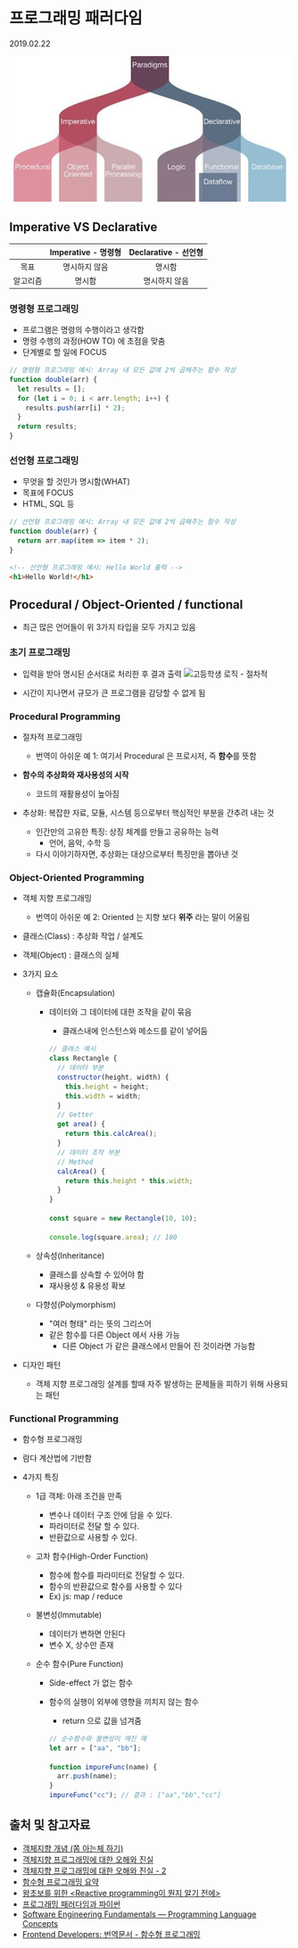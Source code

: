 # 프로그래밍 패러다임

2019.02.22

![프로그래밍 패러다임의 갈래](../img/programming_paradigm.jpg)

## Imperative VS Declarative

|          | Imperative - 명령형 | Declarative - 선언형 |
| :------: | :-----------------: | :------------------: |
|   목표   |    명시하지 않음    |        명시함        |
| 알고리즘 |       명시함        |    명시하지 않음     |

### 명령형 프로그래밍

- 프로그램은 명령의 수행이라고 생각함
- 명령 수행의 과정(HOW TO) 에 초점을 맞춤
- 단계별로 할 일에 FOCUS

```js
// 명령형 프로그래밍 예시: Array 내 모든 값에 2씩 곱해주는 함수 작성
function double(arr) {
  let results = [];
  for (let i = 0; i < arr.length; i++) {
    results.push(arr[i] * 2);
  }
  return results;
}
```

### 선언형 프로그래밍

- 무엇을 할 것인가 명시함(WHAT)
- 목표에 FOCUS
- HTML, SQL 등

```js
// 선언형 프로그래밍 예시: Array 내 모든 값에 2씩 곱해주는 함수 작성
function double(arr) {
  return arr.map(item => item * 2);
}
```

```html
<!-- 선언형 프로그래밍 예시: Hello World 출력 -->
<h1>Hello World!</h1>
```

## Procedural / Object-Oriented / functional

- 최근 많은 언어들이 위 3가지 타입을 모두 가지고 있음

### 초기 프로그래밍

- 입력을 받아 명시된 순서대로 처리한 후 결과 출력
  ![고등학생 로직 - 절차적](https://web.archive.org/web/20160306122421/dic.idoo.net/s/dic/pics/student.gif)

- 시간이 지나면서 규모가 큰 프로그램을 감당할 수 없게 됨

### Procedural Programming

- 절차적 프로그래밍
  - 번역이 아쉬운 예 1: 여기서 Procedural 은 프로시저, 즉 **함수**를 뜻함
- **함수의 추상화와 재사용성의 시작**

  - 코드의 재활용성이 높아짐

- 추상화: 복잡한 자료, 모듈, 시스템 등으로부터 핵심적인 부분을 간추려 내는 것
  - 인간만의 고유한 특징: 상징 체계를 만들고 공유하는 능력
    - 언어, 음악, 수학 등
  - 다시 이야기하자면, 추상화는 대상으로부터 특징만을 뽑아낸 것

### Object-Oriented Programming

- 객체 지향 프로그래밍

  - 번역이 아쉬운 예 2: Oriented 는 지향 보다 **위주** 라는 말이 어울림

- 클래스(Class) : 추상화 작업 / 설계도
- 객체(Object) : 클래스의 실체
- 3가지 요소

  - 캡슐화(Encapsulation)

    - 데이터와 그 데이터에 대한 조작을 같이 묶음

      - 클래스내에 인스턴스와 메소드를 같이 넣어둠

      ```js
      // 클래스 예시
      class Rectangle {
        // 데이터 부분
        constructor(height, width) {
          this.height = height;
          this.width = width;
        }
        // Getter
        get area() {
          return this.calcArea();
        }
        // 데이터 조작 부분
        // Method
        calcArea() {
          return this.height * this.width;
        }
      }

      const square = new Rectangle(10, 10);

      console.log(square.area); // 100
      ```

  - 상속성(Inheritance)
    - 클래스를 상속할 수 있어야 함
    - 재사용성 & 유용성 확보
  - 다향성(Polymorphism)
    - "여러 형태" 라는 뜻의 그리스어
    - 같은 함수를 다른 Object 에서 사용 가능
      - 다른 Object 가 같은 클래스에서 만들어 진 것이라면 가능함

- 디자인 패턴
  - 객체 지향 프로그래밍 설계를 할때 자주 발생하는 문제들을 피하기 위해 사용되는 패턴

### Functional Programming

- 함수형 프로그래밍
- 람다 계산법에 기반함

- 4가지 특징

  - 1급 객체: 아래 조건을 만족
    - 변수나 데이터 구조 안에 담을 수 있다.
    - 파라미터로 전달 할 수 있다.
    - 반환값으로 사용할 수 있다.
  - 고차 함수(High-Order Function)
    - 함수에 함수를 파라미터로 전달할 수 있다.
    - 함수의 반환값으로 함수를 사용할 수 있다
    - Ex) js: map / reduce
  - 불변성(Immutable)
    - 데이터가 변하면 안된다
    - 변수 X, 상수만 존재
  - 순수 함수(Pure Function)

    - Side-effect 가 없는 함수
    - 함수의 실행이 외부에 영향을 끼치지 않는 함수

      - return 으로 값을 넘겨줌

      ```js
      // 순수함수와 불변성이 깨진 예
      let arr = ["aa", "bb"];

      function impureFunc(name) {
        arr.push(name);
      }
      impureFunc("cc"); // 결과 : ["aa","bb","cc"]
      ```

## 출처 및 참고자료

- [객체지향 개념 (쫌 아는체 하기)](https://www.slideshare.net/plusjune/ss-46109239)
- [객체지향 프로그래밍에 대한 오해와 진실](http://beyond.daesan.com/articles/2006/08/16/misunderstanding-and-truth-about-oop)
- [객체지향 프로그래밍에 대한 오해와 진실 - 2](http://beyond.daesan.com/articles/2006/08/17/misunderstanding-and-truth-about-oop-2)
- [함수형 프로그래밍 요약](https://velog.io/@kyusung/%ED%95%A8%EC%88%98%ED%98%95-%ED%94%84%EB%A1%9C%EA%B7%B8%EB%9E%98%EB%B0%8D-%EC%9A%94%EC%95%BD)
- [왕초보를 위한 <Reactive programming이 뭔지 알기 전에>](https://zeddios.tistory.com/303)
- [프로그래밍 패러다임과 파이썬](https://tech.peoplefund.co.kr/2018/11/28/programming-paradigm-and-python-kor.html)
- [Software Engineering Fundamentals — Programming Language Concepts](https://blog.k2datascience.com/software-engineering-fundamentals-programming-language-concepts-921e00dcbe28)
- [Frontend Developers: 번역문서 - 함수형 프로그래밍](https://github.com/FEDevelopers/tech.description/wiki/%EB%B2%88%EC%97%AD-%EB%AC%B8%EC%84%9C)
